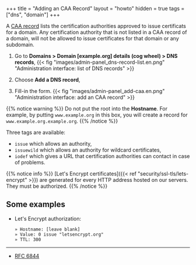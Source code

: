 +++
title = "Adding an CAA Record"
layout = "howto"
hidden = true
tags = ["dns", "domain"]
+++

A [CAA record](https://en.wikipedia.org/wiki/DNS_Certification_Authority_Authorization) lists the certification authorities approved to issue certificats for a domain. Any certification authority that is not listed in a CAA record of a domain, will not be allowed to issue certificates for that domain or any subdomain.

1.  Go to **Domains > Domain [example.org] details (cog wheel) > DNS records**,
    {{< fig "images/admin-panel_dns-record-list.en.png" "Administration interface: list of DNS records" >}}

2.  Choose **Add a DNS record**,

3.  Fill-in the form. 
    {{< fig "images/admin-panel_add-caa.en.png" "Administration interface: add an CAA record" >}}

{{% notice warning %}}
Do not put the root into the **Hostname**.
For example, by putting `www.example.org` in this box, you will create a record for `www.example.org.example.org`.
{{% /notice %}}

Three tags are available:
- `issue` which allows an authority,
- `issuewild` which allows an authority for wildcard certificates,
- `iodef` which gives a URL that certification authorities can contact in case of problems.

{{% notice info %}}
[Let's Encrypt certificates]({{< ref "security/ssl-tls/lets-encrypt" >}}) are generated for every HTTP address hosted on our servers. They must be authorized.
{{% /notice %}}

## Some examples

-  Let's Encrypt authorization:

    ```
    » Hostname: [leave blank]
    » Value: 0 issue "letsencrypt.org"
    » TTL: 300
    ```

----
* [RFC 6844](https://tools.ietf.org/html/rfc6844)

